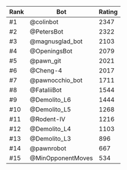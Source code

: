Rank|Bot|Rating
---|---|---
#1|@colinbot|2347
#2|@PetersBot|2322
#3|@magnusglad_bot|2103
#4|@OpeningsBot|2079
#5|@pawn_git|2021
#6|@Cheng-4|2017
#7|@pawnocchio_bot|1711
#8|@FataliiBot|1544
#9|@Demolito_L6|1444
#10|@Demolito_L5|1268
#11|@Rodent-IV|1216
#12|@Demolito_L4|1103
#13|@Demolito_L3|896
#14|@pawnrobot|667
#15|@MinOpponentMoves|534
